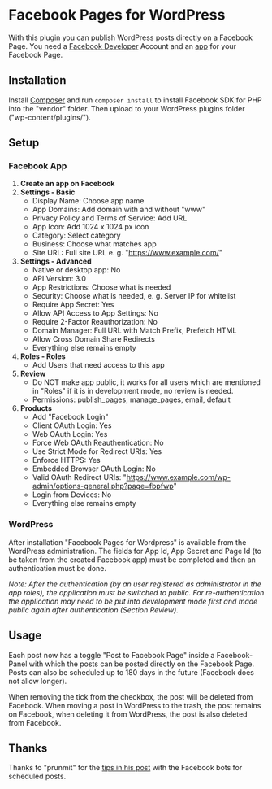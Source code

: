 # Facebook Pages for WordPress #

With this plugin you can publish WordPress posts directly on a Facebook Page.
You need a [Facebook Developer](https://developers.facebook.com/) Account and
an [app](https://developers.facebook.com/apps/) for your Facebook Page.


## Installation ##

Install [Composer](https://getcomposer.org/) and run `composer install` to
install Facebook SDK for PHP into the "vendor" folder. Then upload to your
WordPress plugins folder ("wp-content/plugins/").


## Setup ##

### Facebook App ###

1. **Create an app on Facebook**
2. **Settings - Basic**
	* Display Name: Choose app name
	* App Domains: Add domain with and without "www"
	* Privacy Policy and Terms of Service: Add URL
	* App Icon: Add 1024 x 1024 px icon
	* Category: Select category
	* Business: Choose what matches app
	* Site URL: Full site URL e. g. "https://www.example.com/"
3. **Settings - Advanced**
	* Native or desktop app: No
	* API Version: 3.0
	* App Restrictions: Choose what is needed
	* Security: Choose what is needed, e. g. Server IP for whitelist
	* Require App Secret: Yes
	* Allow API Access to App Settings: No
	* Require 2-Factor Reauthorization: No
	* Domain Manager: Full URL with Match Prefix, Prefetch HTML
	* Allow Cross Domain Share Redirects
	* Everything else remains empty
4. **Roles - Roles**
	* Add Users that need access to this app
5. **Review**
	* Do NOT make app public, it works for all users which are mentioned in
	  "Roles" if it is in development mode, no review is needed.
	* Permissions: publish_pages, manage_pages, email, default
6. **Products**
	* Add "Facebook Login"
	* Client OAuth Login: Yes
	* Web OAuth Login: Yes
	* Force Web OAuth Reauthentication: No
	* Use Strict Mode for Redirect URIs: Yes
	* Enforce HTTPS: Yes
	* Embedded Browser OAuth Login: No
	* Valid OAuth Redirect URIs: "https://www.example.com/wp-admin/options-general.php?page=fbpfwp"
	* Login from Devices: No
	* Everything else remains empty


### WordPress ###

After installation "Facebook Pages for Wordpress" is available from the
WordPress administration. The fields for App Id, App Secret and Page Id
(to be taken from the created Facebook app) must be completed and then
an authentication must be done.

*Note: After the authentication (by an user registered as administrator in the app roles),
the application must be switched to public. For re-authentication the 
application may need to be put into development mode first and made public again
after authentication (Section Review).*


## Usage ##

Each post now has a toggle "Post to Facebook Page" inside a Facebook-Panel with which the posts can be
posted directly on the Facebook Page. Posts can also be scheduled up to 180 days
in the future (Facebook does not allow longer).

When removing the tick from the checkbox, the post will be deleted from
Facebook. When moving a post in WordPress to the trash, the post remains on
Facebook, when deleting it from WordPress, the post is also deleted from Facebook.


## Thanks ##

Thanks to "prunmit" for the [tips in his post](https://wordpress.stackexchange.com/questions/195486/allow-facebook-to-preview-posts-before-published)
with the Facebook bots for scheduled posts.
